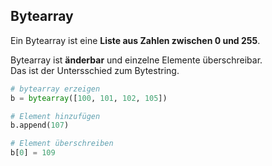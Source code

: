 ## Bytearray

Ein Bytearray ist eine **Liste aus Zahlen zwischen 0 und 255**.

Bytearray ist **änderbar** und einzelne Elemente überschreibar.     
Das ist der Untersschied zum Bytestring.

```py
# bytearray erzeigen
b = bytearray([100, 101, 102, 105])

# Element hinzufügen
b.append(107)

# Element überschreiben
b[0] = 109

```

